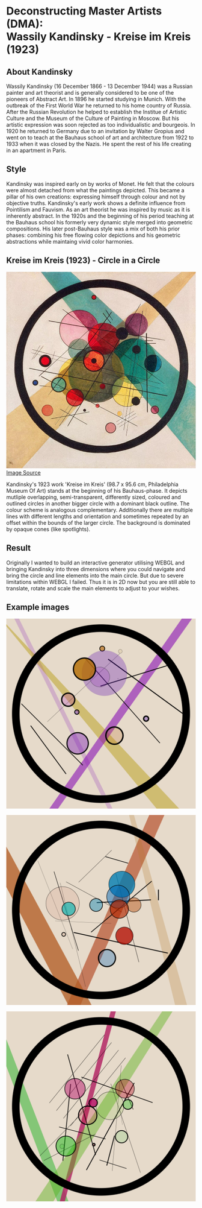 # Deconstructing Master Artists (DMA): <br> Wassily Kandinsky - Kreise im Kreis (1923)

## About Kandinsky
Wassily Kandinsky (16 December 1866 - 13 December 1944) was a Russian painter and art theorist and is generally considered to be one of the pioneers of Abstract Art. In 1896 he started studying in Munich. With the outbreak of the First World War he returned to his home country of Russia. After the Russian Revolution he helped to establish the Institue of Artistic Culture and the Museum of the Culture of Painting in Moscow. But his artistic expression was soon rejected as too individualistic and bourgeois. In 1920 he returned to Germany due to an invitation by Walter Gropius and went on to teach at the Bauhaus school of art and architecture from 1922 to 1933 when it was closed by the Nazis. He spent the rest of his life creating in an apartment in Paris.


## Style
Kandinsky was inspired early on by works of Monet. He felt that the colours were almost detached from what the paintings depicted. This became a pillar of his own creations: expressing himself through colour and not by objective truths. Kandinsky's early work shows a definite influence from Pointilism and Fauvism. As an art theorist he was inspired by music as it is inherently abstract. In the 1920s and the beginning of his period teaching at the Bauhaus school his formerly very dynamic style merged into geometric compositions. His later post-Bauhaus style was a mix of both his prior phases: combining his free flowing color depictions and his geometric abstractions while maintaing vivid color harmonies.


## Kreise im Kreis (1923) - Circle in a Circle
![Kreise im Kreis (1923)](images/Wassily_Kandinsky-Kreise_im_Kreis_(1923).jpg)
[Image Source](https://www.wassilykandinsky.net/work-247.php)

Kandinsky's 1923 work 'Kreise im Kreis' (98.7 x 95.6 cm, Philadelphia Museum Of Art) stands at the beginning of his Bauhaus-phase. It depicts mutliple overlapping, semi-transparent, differently sized, coloured and outlined circles in another bigger circle with a dominant black outline. The colour scheme is analogous complementary. Additionally there are multiple lines with different lengths and orientation and sometimes repeated by an offset within the bounds of the larger circle. The background is dominated by opaque cones (like spotlights).


## Result
Originally I wanted to build an interactive generator utilising WEBGL and bringing Kandinsky into three dimensions where you could navigate and bring the circle and line elements into the main circle. But due to severe limitations within WEBGL I failed. Thus it is in 2D now but you are still able to translate, rotate and scale the main elements to adjust to your wishes. 


## Example images
![Example 01](images/sketch_1.png)

![Example 02](images/sketch_2.png)

![Example 03](images/sketch_3.png)
